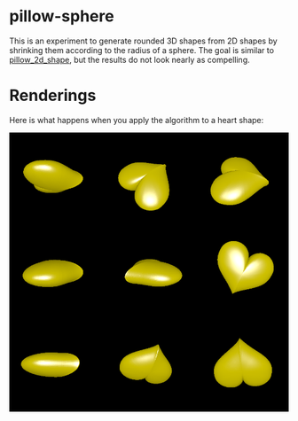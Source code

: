 # pillow-sphere

This is an experiment to generate rounded 3D shapes from 2D shapes by shrinking them according to the radius of a sphere. The goal is similar to [pillow_2d_shape](../pillow_2d_shape), but the results do not look nearly as compelling.

# Renderings

Here is what happens when you apply the algorithm to a heart shape:

![Renderings of the 3D heart](rendering.png)
